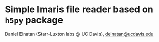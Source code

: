 # Simple Imaris file reader based on `h5py` package

Daniel Elnatan (Starr-Luxton labs @ UC Davis), delnatan@ucdavis.edu


